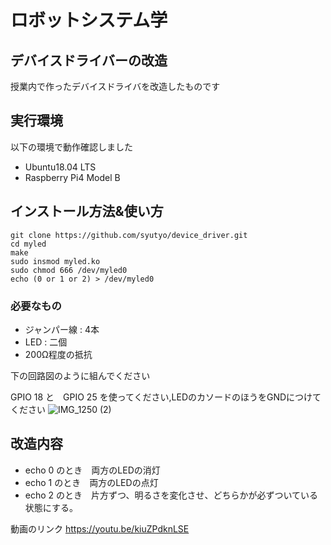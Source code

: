 # ロボットシステム学
## デバイスドライバーの改造
授業内で作ったデバイスドライバを改造したものです

## 実行環境
以下の環境で動作確認しました
- Ubuntu18.04 LTS
- Raspberry Pi4 Model B

## インストール方法&使い方
~~~
git clone https://github.com/syutyo/device_driver.git
cd myled
make
sudo insmod myled.ko
sudo chmod 666 /dev/myled0
echo (0 or 1 or 2) > /dev/myled0
~~~
### 必要なもの
- ジャンパー線 : 4本
- LED : 二個
- 200Ω程度の抵抗

下の回路図のように組んでください

GPIO 18 と　GPIO 25 を使ってください,LEDのカソードのほうをGNDにつけてください
![IMG_1250 (2)](https://user-images.githubusercontent.com/72371137/101174205-e88cef00-3686-11eb-8e5b-4b6a4f3e5973.JPG)

## 改造内容
- echo 0 のとき　両方のLEDの消灯
- echo 1 のとき　両方のLEDの点灯
- echo 2 のとき　片方ずつ、明るさを変化させ、どちらかが必ずついている状態にする。

動画のリンク
https://youtu.be/kiuZPdknLSE
